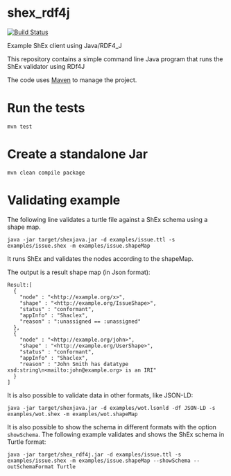 shex_rdf4j
========

[![Build Status](https://travis-ci.org/weso/shex_rdf4j.svg?branch=master)](https://travis-ci.org/weso/shex_rdf4j)

Example ShEx client using Java/RDF4_J

This repository contains a simple command line Java program that runs the ShEx validator using RDf4J

The code uses [Maven](https://maven.apache.org/) to manage the project.

# Run the tests

```
mvn test
``` 



# Create a standalone Jar

```
mvn clean compile package
```

# Validating example

The following line validates a turtle file against a ShEx schema using a shape map. 

```
java -jar target/shexjava.jar -d examples/issue.ttl -s examples/issue.shex -m examples/issue.shapeMap
```

It runs ShEx and validates the nodes according to the shapeMap.

The output is a result shape map (in Json format):

```
Result:[
  {
    "node" : "<http://example.org/x>",
    "shape" : "<http://example.org/IssueShape>",
    "status" : "conformant",
    "appInfo" : "Shaclex",
    "reason" : ":unassigned == :unassigned"
  },
  {
    "node" : "<http://example.org/john>",
    "shape" : "<http://example.org/UserShape>",
    "status" : "conformant",
    "appInfo" : "Shaclex",
    "reason" : "John Smith has datatype xsd:string\n<mailto:john@example.org> is an IRI"
  }
]
```

It is also possible to validate data in other formats, like JSON-LD:

```
java -jar target/shexjava.jar -d examples/wot.lsonld -df JSON-LD -s examples/wot.shex -m examples/wot.shapeMap
```

It is also possible to show the schema in different formats with the option `showSchema`. The following example 
 validates and shows the ShEx schema in Turtle format:
 
```
java -jar target/shex_rdf4j.jar -d examples/issue.ttl -s examples/issue.shex -m examples/issue.shapeMap --showSchema --outSchemaFormat Turtle
```
